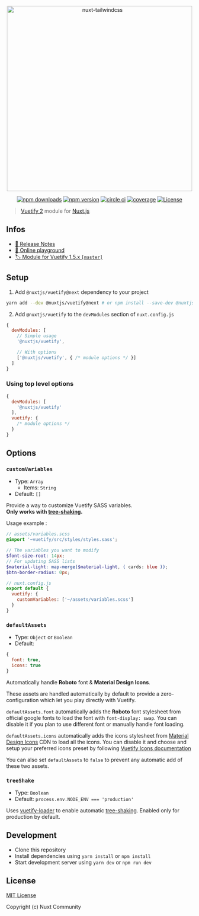 <p align="center">
  <img src="https://user-images.githubusercontent.com/904724/59509947-c14eca80-8eb2-11e9-807c-14e7cc72eecc.png" alt="nuxt-tailwindcss" width="500"/>
</p>
<p align="center">
  <a href="https://npmjs.com/package/@nuxtjs/vuetify"><img src="https://img.shields.io/npm/v/@nuxtjs/vuetify/next.svg?style=flat-square" alt="npm downloads"></a>
  <a href="https://npmjs.com/package/@nuxtjs/vuetify"><img src="https://img.shields.io/npm/dt/@nuxtjs/vuetify.svg?style=flat-square" alt="npm version"></a>
  <a href="https://circleci.com/gh/nuxt-community/vuetify-module"><img src="https://img.shields.io/circleci/project/github/nuxt-community/vuetify-module.svg?style=flat-square" alt="circle ci"></a>
  <a href="https://codecov.io/gh/nuxt-community/vuetify-module"><img src="https://img.shields.io/codecov/c/github/nuxt-community/vuetify-module/next.svg?style=flat-square" alt="coverage"></a>
  <a href="https://www.npmjs.com/package/@nuxtjs/vuetify"><img src="https://badgen.net/npm/license/@nuxtjs/vuetify" alt="License"></a>
</p>

> [Vuetify 2](https://vuetifyjs.com) module for [Nuxt.js](https://nuxtjs.org)

## Infos

- [📖 Release Notes](./CHANGELOG.md)
- [🏀 Online playground](https://codesandbox.io/s/nuxtjs-vuetify-olyxr)
- [🏷 Module for Vuetify 1.5.x `[master]`](https://github.com/nuxt-community/vuetify-module/tree/master)

## Setup

1. Add `@nuxtjs/vuetify@next` dependency to your project

```bash
yarn add --dev @nuxtjs/vuetify@next # or npm install --save-dev @nuxtjs/vuetify@next
```

2. Add `@nuxtjs/vuetify` to the `devModules` section of `nuxt.config.js`

```js
{
  devModules: [
    // Simple usage
    '@nuxtjs/vuetify',

    // With options
    ['@nuxtjs/vuetify', { /* module options */ }]
  ]
}
```

### Using top level options

```js
{
  devModules: [
    '@nuxtjs/vuetify'
  ],
  vuetify: {
    /* module options */
  }
}
```

## Options

### `customVariables`

- Type: `Array`
  - Items: `String`
- Default: `[]`

Provide a way to customize Vuetify SASS variables.  
**Only works with [tree-shaking](#treeShake).**

Usage example : 

```scss
// assets/variables.scss
@import '~vuetify/src/styles/styles.sass';

// The variables you want to modify
$font-size-root: 14px;
// For updating SASS lists
$material-light: map-merge($material-light, ( cards: blue ));
$btn-border-radius: 0px;
```

```js
// nuxt.config.js
export default {
  vuetify: {
    customVariables: ['~/assets/variables.scss']
  }
}
```

### `defaultAssets`

- Type: `Object` or `Boolean` 
- Default: 
```js
{
  font: true,
  icons: true
}
```

Automatically handle **Roboto** font & **Material Design Icons**.

These assets are handled automatically by default to provide a zero-configuration which let you play directly with Vuetify.

`defaultAssets.font` automatically adds the **Roboto** font stylesheet from official google fonts to load the font with `font-display: swap`.
You can disable it if you plan to use different font or manually handle font loading.

`defaultAssets.icons` automatically adds the icons stylesheet from [Material Design Icons](https://materialdesignicons.com) CDN to load all the icons.
You can disable it and choose and setup your preferred icons preset by following [Vuetify Icons documentation](https://next.vuetifyjs.com/en/framework/icons)

You can also set `defaultAssets` to `false` to prevent any automatic add of these two assets.

### `treeShake`

- Type: `Boolean`
- Default: `process.env.NODE_ENV === 'production'`

Uses [vuetify-loader](https://github.com/vuetifyjs/vuetify-loader) to enable automatic [tree-shaking](https://next.vuetifyjs.com/en/customization/a-la-carte).
Enabled only for production by default.

## Development

- Clone this repository
- Install dependencies using `yarn install` or `npm install`
- Start development server using `yarn dev` or `npm run dev`

## License

[MIT License](./LICENSE)

Copyright (c) Nuxt Community
